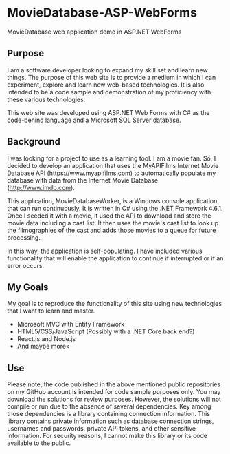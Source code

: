 # MovieDatabase-ASP-WebForms
MovieDatabase web application demo in ASP.NET WebForms

## Purpose

I am a software developer looking to expand my skill set and learn new things.  The purpose of this web site is to provide a medium in which I can experiment, explore and learn new web-based technologies.  It is also intended to be a code sample and demonstration of my proficiency with these various technologies.

This web site was developed using ASP.NET Web Forms with C# as the code-behind language and a Microsoft SQL Server database.

## Background

I was looking for a project to use as a learning tool.  I am a movie fan.  So, I decided to develop an application that uses the MyAPIFilms Internet Movie Database API (https://www.myapifilms.com) to automatically populate my database with data from the Internet Movie Database (http://www.imdb.com).

This application, MovieDatabaseWorker, is a Windows console application that can run continuously.  It is written in C# using the .NET Framework 4.6.1. Once I seeded it with a movie, it used the API to download and store the movie data including a cast list.  It then uses the movie's cast list to look up the filmographies of the cast and adds those movies to a queue for future processing.

In this way, the application is self-populating.  I have included various functionality that will enable the application to continue if interrupted or if an error occurs.

## My Goals

My goal is to reproduce the functionality of this site using new technologies that I want to learn and master.
- Microsoft MVC with Entity Framework
- HTML5/CSS/JavaScript (Possibly with a .NET Core back end?)
- React.js and Node.js
- And maybe more<

## Use

Please note, the code published in the above mentioned public repositories on my GitHub account is intended for code sample purposes only.  You may download the solutions for review purposes. However, the solutions will not compile or run due to the absence of several dependencies.  Key among those dependencies is a library containing connection information.  This library contains private information such as database connection strings, usernames and passwords, private API tokens, and other sensitive information.  For security reasons, I cannot make this library or its code available to the public.
